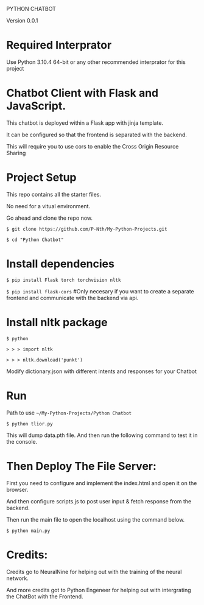 PYTHON CHATBOT

Version 0.0.1

# Required Interprator

Use Python 3.10.4 64-bit or any other recommended interprator for this project

# Chatbot Client with Flask and JavaScript.

This chatbot is deployed within a Flask app with jinja template.

It can be configured so that the frontend is separated with the backend.

This will require you to use cors to enable the Cross Origin Resource Sharing

# Project Setup

This repo contains all the starter files.

No need for a vitual environment.

Go ahead and clone the repo now.

`$ git clone https://github.com/P-Nth/My-Python-Projects.git`

`$ cd "Python Chatbot"`

# Install dependencies

`$ pip install Flask torch torchvision nltk `

`$ pip install flask-cors` #Only necesary if you want to create a separate frontend and communicate with the backend via api.

# Install nltk package

`$ python`

`> > > import nltk`

`> > > nltk.download('punkt')`

Modify dictionary.json with different intents and responses for your Chatbot

# Run

Path to use `~/My-Python-Projects/Python Chatbot`

`$ python tlior.py`

This will dump data.pth file. And then run the following command to test it in the console.

# Then Deploy The File Server:

First you need to configure and implement the index.html and open it on the browser.

And then configure scripts.js to post user input & fetch response from the backend.

Then run the main file to open the localhost using the command below.

`$ python main.py`

# Credits:

Credits go to NeuralNine for helping out with the training of the neural network.

And more credits got to Python Engeneer for helping out with intergrating the ChatBot with the Frontend.
